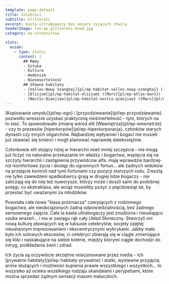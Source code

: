 ```yaml
---
template: page-default
title: Celebryci
subtitle: Glitterati
excerpt: Kasta ultrabogaczy bez umiaru żyjących chwilą
headerImage: leo-ep-glitterati-head.jpg
category: ep-stronnictwa

slots:
  aside:
    - type: static
      content: |
        ## Memy
        - Sztuka
        - Kultura
        - Hedonizm
        - Nieśmiertelność
        ## Główne habitaty
        - [Valles-Nowy Szanghaj]{pl/ep-habitat-valles-nowy-szanghaj} ([Mars]{pl/ep-atlas-mars})
        - [Elizjum]{pl/ep-habitat-elizjum} ([Mars]{pl/ep-atlas-mars})
        - [Noctis-Qianjiao]{pl/ep-habitat-noctis-qianjiao} ([Mars]{pl/ep-atlas-mars})
---
```

[Kopiowanie umysłu]{pl/ep-ego} i [przyodziewanie]{pl/ep-przyodziewanie} pozwoliło wreszcie uzyskać praktyczną nieśmiertelność - tym, których na to stać. To spowodowało zmianę wśród elit [Wewnętrza]{pl/ep-wewnetrze} - czy to prezesów [hiperkorpów]{pl/ep-hiperkorporacja}, członków starych dynastii czy innych oligarchów. Najbardziej wpływowi i bogaci nie musieli już obawiać się śmierci i mogli planować naprawdę dalekosiężnie. 

Członkowie elit stojący niżej w hierarchii mieli mniej szczęścia - nie mogą już liczyć na naturalne przekazanie im władzy i bogactwa, wspięcia się na szczyty hierarchii i zastąpienia przywódców alfa. mają wprawdzie bardziej-niż-komfortowe życia i dostęp do ogromnych fortun... ale żadnych widoków na przejęcie kontroli nad tymi fortunami czy pozycji starszych rodu. Zresztą nie tylko zawiedzeni spadkobiercy grają w drugiej lidze bogaczy - nie zaliczają się do niej też nuworysze, którzy może i doszli sami do podobnej potęgi, co ekstraklasa, ale wciąż musieliby pożyć z pięćdziesiąt lat, by przestać być uważanymi za młodzików.

Powstała cała nowa "klasa próżniacza" czerpiących z rodzinnego bogactwa, ale nieobciążonych żadną odpowiedzialnością, bez żadnego sensownego zajęcia. Cała ta kasta ultrabogaczy jest znudzona i nieustająco szuka wrażeń... i ma w zasięgu rąk cały Układ Słoneczny. Stworzyli oni nową kulturę pławiących się w luksusie celebrytów, socjety zajętej nieustannym imprezowaniem i ekscentrycznymi wybrykami. Jakby mało było ich solowych ekscesów, ci celebryci zbierają się w ciągle zmieniające się kliki i naskakujące na siebie koterie, między którymi ciągle dochodzi do intryg, podkładania świń i zdrad.

Ich życia są oczywiście skrzętnie relacjonowane przez media - ich [prywatne habitaty]{pl/ep-habitaty-prywatne} i statki, wystawne przyjęcia, armie służących i możliwość kupienia prawie wszystkiego i wszystkich... to wszystko aż ocieka wszelkiego rodzaju skandalami i perypetiami, które można sprzedać żądnym sensacji masom maluczkich.
